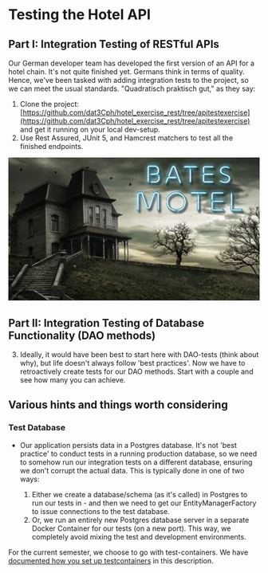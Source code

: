 # Testing the Hotel API

## Part I: Integration Testing of RESTful APIs

Our German developer team has developed the first version of an API for a hotel chain. It's not quite finished yet. Germans think in terms of quality. Hence, we've been tasked with adding integration tests to the project, so we can meet the usual standards. "Quadratisch praktisch gut," as they say:

1. Clone the project: [https://github.com/dat3Cph/hotel_exercise_rest/tree/apitestexercise](https://github.com/dat3Cph/hotel_exercise_rest/tree/apitestexercise) and get it running on your local dev-setup.
2. Use Rest Assured, JUnit 5, and Hamcrest matchers to test all the finished endpoints.

![Bates hotel](./images/bates_hotel.jpg)

## Part II: Integration Testing of Database Functionality (DAO methods)

3. Ideally, it would have been best to start here with DAO-tests (think about why), but life doesn't always follow 'best practices'. Now we have to retroactively create tests for our DAO methods. Start with a couple and see how many you can achieve.

## Various hints and things worth considering

### Test Database

- Our application persists data in a Postgres database. It's not 'best practice' to conduct tests in a running production database, so we need to somehow run our integration tests on a different database, ensuring we don't corrupt the actual data. This is typically done in one of two ways:

   1. Either we create a database/schema (as it's called) in Postgres to run our tests in - and then we need to get our EntityManagerFactory to issue connections to the test database.
   2. Or, we run an entirely new Postgres database server in a separate Docker Container for our tests (on a new port). This way, we completely avoid mixing the test and development environments.

For the current semester, we choose to go with test-containers. We have [documented how you set up testcontainers](../../setup/testContainerSetup.md) in this description.
